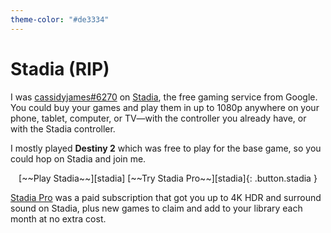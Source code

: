 ```yaml
---
theme-color: "#de3334"
---
```


# Stadia (RIP)

I was <a href="https://stadia.google.com/profile/4101661881179489453" class="profile">cassidyjames<span class="hash">#6270</span></a> on [Stadia], the free gaming service from Google. You could buy your games and play them in up to 1080p anywhere on your phone, tablet, computer, or TV—with the controller you already have, or with the Stadia controller.

I mostly played **Destiny 2** which was free to play for the base game, so you could hop on Stadia and join me.

<div style="text-align: center;" markdown="1">
[~~Play Stadia~~][stadia]
[~~Try Stadia Pro~~][stadia]{: .button.stadia }
</div>

[Stadia Pro][stadia] was a paid subscription that got you up to 4K HDR and surround sound on Stadia, plus new games to claim and add to your library each month at no extra cost.

[stadia]: https://stadia.com/link/referrals?si_rid=4101661881179489453&si_rt=1

<style>
  @import url('https://fonts.googleapis.com/css2?family=Google+Sans&display=swap');
</style>
